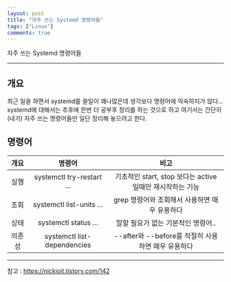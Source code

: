 ```yaml
---
layout: post
title: "자주 쓰는 Systemd 명령어들"
tags: ["Linux"]
comments: true
---
```


자주 쓰는 Systemd 명령어들

---

## 개요
최근 일을 하면서 systemd를 쓸일이 꽤나많은데 생각보다 명령어에 익숙하지가 않다...
systemd에 대해서는 추후에 한번 더 공부후 정리를 하는 것으로 하고 여기서는 간단히 (내가) 자주 쓰는 명령어들만 일단 정리해 놓으려고 한다.

## 명령어

| 개요 | 명령어 | 비고|
|:----:|:-----:|:---:|
| 실행 |systemctl try-restart ...  | 기초적인 start, stop 보다는 active 일때만 재시작하는 기능 |
| 조회 |systemctl list-units ...   | grep 명령어와 조회해서 사용하면 매우 유용하다 |
| 상태 |systemctl status ...       | 말할 필요가 없는 기본적인 명령어..  |
|의존성|systemctl list-dependencies| --after와 --before를 적절히 사용하면 매우 유용하다 |

---
참고 : <https://nickjoit.tistory.com/142>
